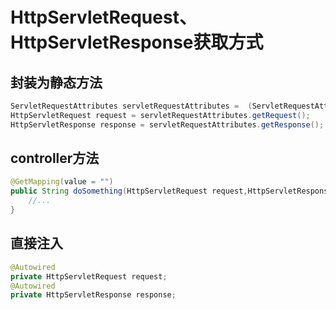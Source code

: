 # HttpServletRequest、HttpServletResponse获取方式

## 封装为静态方法
```java
ServletRequestAttributes servletRequestAttributes =  (ServletRequestAttributes)RequestContextHolder.getRequestAttributes();
HttpServletRequest request = servletRequestAttributes.getRequest();
HttpServletResponse response = servletRequestAttributes.getResponse();

```


## controller方法
```java
@GetMapping(value = "")
public String doSomething(HttpServletRequest request,HttpServletResponse response) {
    //...
}

```


## 直接注入
```java
@Autowired
private HttpServletRequest request;
@Autowired
private HttpServletResponse response;

```

